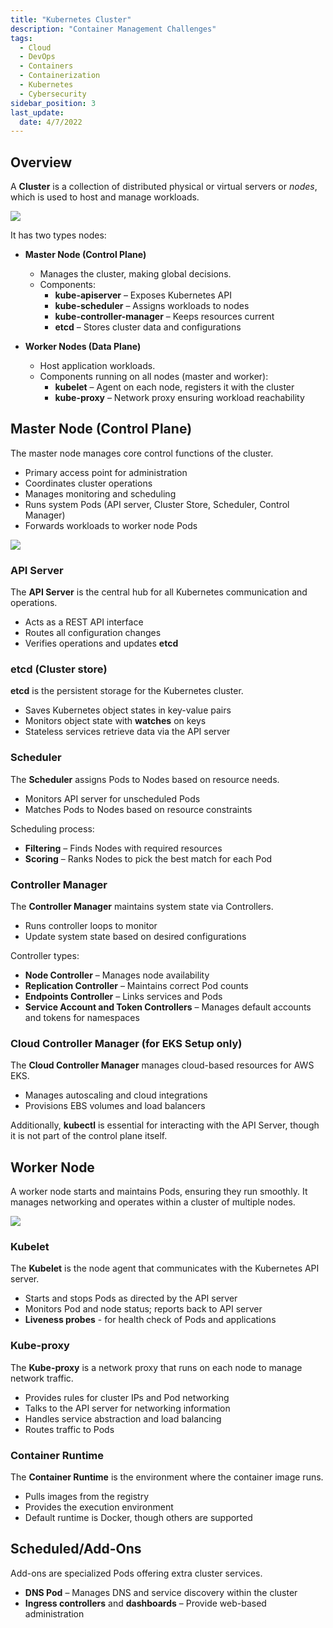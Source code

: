 ```yaml
---
title: "Kubernetes Cluster"
description: "Container Management Challenges"
tags:
  - Cloud
  - DevOps
  - Containers
  - Containerization
  - Kubernetes
  - Cybersecurity
sidebar_position: 3
last_update:
  date: 4/7/2022
---
```




## Overview

A **Cluster** is a collection of distributed physical or virtual servers or *nodes*, which is used to host and manage workloads.

<div class='img-center'>

![](/img/docs/k8sclustercomponentsbigpicture2.png)

</div>

It has two types nodes:

- **Master Node (Control Plane)**
  - Manages the cluster, making global decisions.
  - Components:
    - **kube-apiserver** – Exposes Kubernetes API
    - **kube-scheduler** – Assigns workloads to nodes
    - **kube-controller-manager** – Keeps resources current
    - **etcd** – Stores cluster data and configurations

- **Worker Nodes (Data Plane)**
  - Host application workloads.
  - Components running on all nodes (master and worker):
    - **kubelet** – Agent on each node, registers it with the cluster
    - **kube-proxy** – Network proxy ensuring workload reachability


## Master Node (Control Plane) 

The master node manages core control functions of the cluster.

- Primary access point for administration
- Coordinates cluster operations
- Manages monitoring and scheduling
- Runs system Pods (API server, Cluster Store, Scheduler, Control Manager)
- Forwards workloads to worker node Pods

<div class='img-center'>

![](/img/docs/controlplanecomponents.png)

</div>


### API Server

The **API Server** is the central hub for all Kubernetes communication and operations.

- Acts as a REST API interface
- Routes all configuration changes
- Verifies operations and updates **etcd**

### etcd (Cluster store)

**etcd** is the persistent storage for the Kubernetes cluster.

- Saves Kubernetes object states in key-value pairs
- Monitors object state with **watches** on keys
- Stateless services retrieve data via the API server

### Scheduler

The **Scheduler** assigns Pods to Nodes based on resource needs.

- Monitors API server for unscheduled Pods
- Matches Pods to Nodes based on resource constraints

Scheduling process:

- **Filtering** – Finds Nodes with required resources
- **Scoring** – Ranks Nodes to pick the best match for each Pod

### Controller Manager

The **Controller Manager** maintains system state via Controllers.

- Runs controller loops to monitor
- Update system state based on desired configurations

Controller types:

- **Node Controller** – Manages node availability
- **Replication Controller** – Maintains correct Pod counts
- **Endpoints Controller** – Links services and Pods
- **Service Account and Token Controllers** – Manages default accounts and tokens for namespaces

### Cloud Controller Manager (for EKS Setup only)

The **Cloud Controller Manager** manages cloud-based resources for AWS EKS.

- Manages autoscaling and cloud integrations
- Provisions EBS volumes and load balancers

Additionally, **kubectl** is essential for interacting with the API Server, though it is not part of the control plane itself.

## Worker Node  

A worker node starts and maintains Pods, ensuring they run smoothly. It manages networking and operates within a cluster of multiple nodes.

<div class='img-center'>

![](/img/docs/k8snode.png)

</div>

### Kubelet

The **Kubelet** is the node agent that communicates with the Kubernetes API server.

- Starts and stops Pods as directed by the API server
- Monitors Pod and node status; reports back to API server
- **Liveness probes** - for health check of Pods and applications

### Kube-proxy

The **Kube-proxy** is a network proxy that runs on each node to manage network traffic.

- Provides rules for cluster IPs and Pod networking
- Talks to the API server for networking information
- Handles service abstraction and load balancing
- Routes traffic to Pods


### Container Runtime

The **Container Runtime** is the environment where the container image runs.

- Pulls images from the registry 
- Provides the execution environment
- Default runtime is Docker, though others are supported

## Scheduled/Add-Ons

Add-ons are specialized Pods offering extra cluster services.

- **DNS Pod** – Manages DNS and service discovery within the cluster
- **Ingress controllers** and **dashboards** – Provide web-based administration


 

